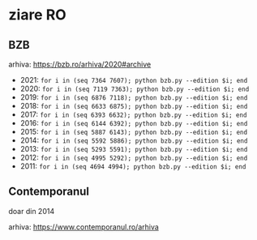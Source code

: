 # ziare RO

## BZB

arhiva: https://bzb.ro/arhiva/2020#archive

- 2021: `for i in (seq 7364 7607); python bzb.py --edition $i; end`
- 2020: `for i in (seq 7119 7363); python bzb.py --edition $i; end`
- 2019: `for i in (seq 6876 7118); python bzb.py --edition $i; end`
- 2018: `for i in (seq 6633 6875); python bzb.py --edition $i; end`
- 2017: `for i in (seq 6393 6632); python bzb.py --edition $i; end`
- 2016: `for i in (seq 6144 6392); python bzb.py --edition $i; end`
- 2015: `for i in (seq 5887 6143); python bzb.py --edition $i; end`
- 2014: `for i in (seq 5592 5886); python bzb.py --edition $i; end`
- 2013: `for i in (seq 5293 5591); python bzb.py --edition $i; end`
- 2012: `for i in (seq 4995 5292); python bzb.py --edition $i; end`
- 2011: `for i in (seq 4694 4994); python bzb.py --edition $i; end`

## Contemporanul

doar din 2014

arhiva: https://www.contemporanul.ro/arhiva
